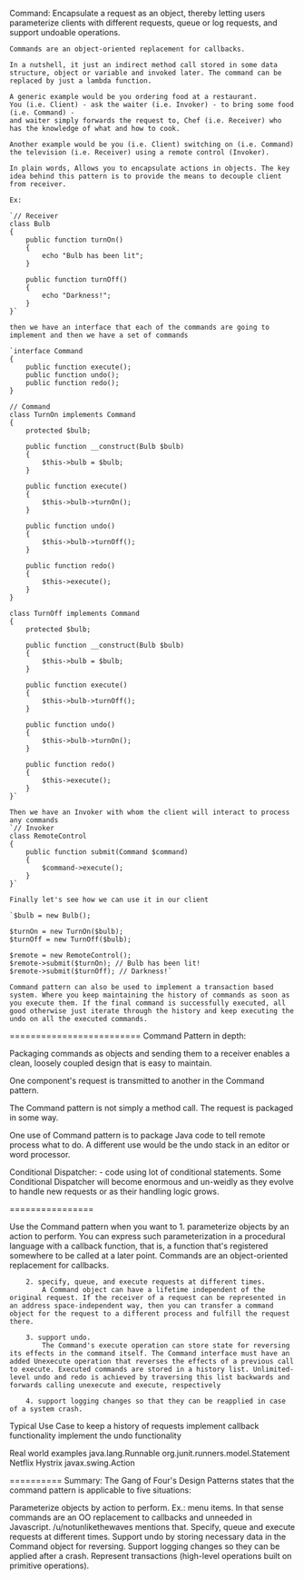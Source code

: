 Command:
    Encapsulate a request as an object, thereby letting users parameterize clients with different requests, queue or log requests, and support undoable operations.

    Commands are an object-oriented replacement for callbacks.

    In a nutshell, it just an indirect method call stored in some data structure, object or variable and invoked later. The command can be replaced by just a lambda function.

    A generic example would be you ordering food at a restaurant. 
    You (i.e. Client) - ask the waiter (i.e. Invoker) - to bring some food (i.e. Command) -
    and waiter simply forwards the request to, Chef (i.e. Receiver) who has the knowledge of what and how to cook.

    Another example would be you (i.e. Client) switching on (i.e. Command) the television (i.e. Receiver) using a remote control (Invoker).

    In plain words, Allows you to encapsulate actions in objects. The key idea behind this pattern is to provide the means to decouple client from receiver.

    Ex:

    `// Receiver
    class Bulb
    {
        public function turnOn()
        {
            echo "Bulb has been lit";
        }

        public function turnOff()
        {
            echo "Darkness!";
        }
    }`

    then we have an interface that each of the commands are going to implement and then we have a set of commands

    `interface Command
    {
        public function execute();
        public function undo();
        public function redo();
    }

    // Command
    class TurnOn implements Command
    {
        protected $bulb;

        public function __construct(Bulb $bulb)
        {
            $this->bulb = $bulb;
        }

        public function execute()
        {
            $this->bulb->turnOn();
        }

        public function undo()
        {
            $this->bulb->turnOff();
        }

        public function redo()
        {
            $this->execute();
        }
    }

    class TurnOff implements Command
    {
        protected $bulb;

        public function __construct(Bulb $bulb)
        {
            $this->bulb = $bulb;
        }

        public function execute()
        {
            $this->bulb->turnOff();
        }

        public function undo()
        {
            $this->bulb->turnOn();
        }

        public function redo()
        {
            $this->execute();
        }
    }`

    Then we have an Invoker with whom the client will interact to process any commands
    `// Invoker
    class RemoteControl
    {
        public function submit(Command $command)
        {
            $command->execute();
        }
    }`

    Finally let's see how we can use it in our client

    `$bulb = new Bulb();

    $turnOn = new TurnOn($bulb);
    $turnOff = new TurnOff($bulb);

    $remote = new RemoteControl();
    $remote->submit($turnOn); // Bulb has been lit!
    $remote->submit($turnOff); // Darkness!`

    Command pattern can also be used to implement a transaction based system. Where you keep maintaining the history of commands as soon as you execute them. If the final command is successfully executed, all good otherwise just iterate through the history and keep executing the undo on all the executed commands.

=========================
Command Pattern in depth:

Packaging commands as objects and sending them to a receiver enables a clean, loosely coupled design that is easy to maintain.

One component's request is transmitted to another in the Command pattern.

The Command pattern is not simply a method call. The request is packaged in some way.

One use of Command pattern is to package Java code to tell remote process what to do.
A different use would be the undo stack in an editor or word processor.

Conditional Dispatcher: - code using lot of conditional statements.
Some Conditional Dispatcher will become enormous and un-weidly as they evolve to handle new requests or as their handling logic grows.

================


Use the Command pattern when you want to
        1. parameterize objects by an action to perform. 
           You can express such parameterization in a procedural language with a callback function, that is, a function that's registered somewhere to be called at a later point. Commands are an object-oriented replacement for callbacks.

        2. specify, queue, and execute requests at different times. 
            A Command object can have a lifetime independent of the original request. If the receiver of a request can be represented in an address space-independent way, then you can transfer a command  object for the request to a different process and fulfill the request there.

        3. support undo.
            The Command's execute operation can store state for reversing its effects in the command itself. The Command interface must have an added Unexecute operation that reverses the effects of a previous call to execute. Executed commands are stored in a history list. Unlimited-level undo and redo is achieved by traversing this list backwards and forwards calling unexecute and execute, respectively

        4. support logging changes so that they can be reapplied in case of a system crash. 


Typical Use Case
    to keep a history of requests
    implement callback functionality
    implement the undo functionality

Real world examples
    java.lang.Runnable
    org.junit.runners.model.Statement
    Netflix Hystrix
    javax.swing.Action


==========
Summary:
The Gang of Four's Design Patterns states that the command pattern is applicable to five situations:

Parameterize objects by action to perform. Ex.: menu items. In that sense commands are an OO replacement to callbacks and unneeded in Javascript. /u/notunlikethewaves mentions that.
Specify, queue and execute requests at different times.
Support undo by storing necessary data in the Command object for reversing.
Support logging changes so they can be applied after a crash.
Represent transactions (high-level operations built on primitive operations).
